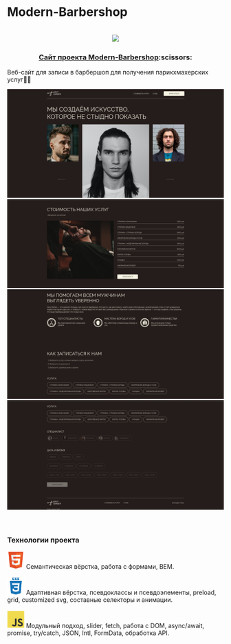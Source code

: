 # Modern-Barbershop


   
  <br/>

  <div align="center">
     <img src="https://media.giphy.com/media/SvRDkFda8jWjUanyKt/giphy.gif"/>
   <h3><a href="https://jones-davy.github.io/Modern-Barbershop/">Сайт проекта Modern-Barbershop</a>:scissors:</h3>
  </div>
  
  Веб-сайт для записи в барбершоп для получения парикхмахерских услуг:haircut_woman:
  
  <div  align="center">
  <img src="https://github.com/Jones-Davy/Modern-Barbershop/blob/main/img/mainscreen.jpg"/>
   <img src="https://github.com/Jones-Davy/Modern-Barbershop/blob/main/img/mainscreen-2.jpg"/>
  <img src="https://github.com/Jones-Davy/Modern-Barbershop/blob/main/img/mainscreen-3.jpg"/>
  <img src="https://github.com/Jones-Davy/Modern-Barbershop/blob/main/img/mainscreen-4.jpg"/>

</div>


<br/>
<br/>

    

<h3>Технологии проекта</h3>
<p>
  <img src="https://github.com/devicons/devicon/blob/master/icons/html5/html5-original.svg" title="HTML5" alt="HTML" width="40" height="40"/>  Семантическая вёрстка, работа с формами, BEM.
    <br/>
    <br/>
  <img src="https://github.com/devicons/devicon/blob/master/icons/css3/css3-plain-wordmark.svg"  title="CSS3" alt="CSS" width="40" height="40"/>  Адаптивная вёрстка, псевдоклассы и псевдоэлементы, preload, grid, customized svg, составные селекторы и анимации.
    <br/>
    <br/>
   <img src="https://github.com/devicons/devicon/blob/master/icons/javascript/javascript-original.svg" title="JavaScript" alt="JavaScript" width="40" height="40"/>  Модульный подход, slider, fetch, работа с DOM, async/await, promise, try/catch, JSON, Intl, FormData, обработка API.
    <br/>
    <br/>
  
</p>
